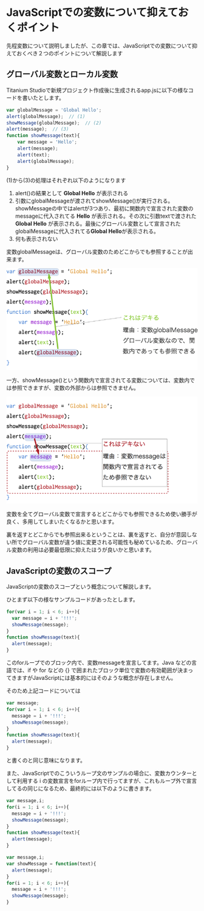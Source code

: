# JavaScriptでの変数について抑えておくポイント

先程変数について説明しましたが、この章では、JavaScriptでの変数について抑えておくべき２つのポイントについて解説します

## グローバル変数とローカル変数

Titanium Studioで新規プロジェクト作成後に生成されるapp.jsに以下の様なコードを書いたとします。

```javascript
var globalMessage = 'Global Hello';
alert(globalMessage);  // (1)
showMessage(globalMessage);  // (2)
alert(message);  // (3)
function showMessage(text){
    var message = 'Hello';
    alert(message);
    alert(text);
    alert(globalMessage);
}
```

(1)から(3)の処理はそれぞれ以下のようになります

1. alert()の結果として **Global Hello** が表示される
2. 引数にglobalMessageが渡されてshowMessage()が実行される。showMessageの中ではalertが3つあり、最初に関数内で宣言された変数のmessageに代入されてる **Hello** が表示される。その次に引数textで渡された **Global Hello** が表示される。最後にグローバル変数として宣言された globalMessageに代入されてる**Global Hello**が表示される。
3. 何も表示されない


変数globalMessageは、グローバル変数のためどこからでも参照することが出来ます。

![グローバル変数](../image/globalVariables.png)

一方、showMessage()という関数内で宣言されてる変数については、変数内では参照できますが、変数の外部からは参照できません。

![ローカル変数](../image/localVariables.png)

変数を全てグローバル変数で宣言するとどこからでも参照できるため使い勝手が良く、多用してしまいたくなるかと思います。

裏を返すとどこからでも参照出来るということは、裏を返すと、自分が意図しない所でグローバル変数が違う値に変更される可能性も秘めているため、グローバル変数の利用は必要最低限に抑えたほうが良いかと思います。

## JavaScriptの変数のスコープ

JavaScriptの変数のスコープという概念について解説します。

ひとまず以下の様なサンプルコードがあったとします。

```javascript
for(var i = 1; i < 6; i++){
  var message = i + '!!!'; 
  showMessage(message);
}
function showMessage(text){
  alert(message);
}
```

このforループでのブロック内で、変数messageを宣言してます。Java などの言語では、if や for などの {} で囲まれたブロック単位で変数の有効範囲が決まってきますがJavaScriptには基本的にはそのような概念が存在しません。

そのため上記コードについては

```javascript
var message;
for(var i = 1; i < 6; i++){
  message = i + '!!!'; 
  showMessage(message);
}
function showMessage(text){
  alert(message);
}
```
と書くのと同じ意味になります。

また、JavaScriptでのこういうループ文のサンプルの場合に、変数カウンターとして利用する i の変数宣言をforループ内で行ってますが、これもループ外で宣言してるの同じになるため、最終的には以下のように書きます。

```javascript
var message,i;
for(i = 1; i < 6; i++){
  message = i + '!!!'; 
  showMessage(message);
}
function showMessage(text){
  alert(message);
}
```

```javascript
var message,i;
var showMessage = function(text){
  alert(message);
}
for(i = 1; i < 6; i++){
  message = i + '!!!'; 
  showMessage(message);
}
```
